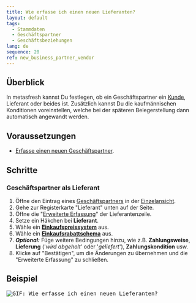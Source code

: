 ```yaml
---
title: Wie erfasse ich einen neuen Lieferanten?
layout: default
tags:
  - Stammdaten
  - Geschäftspartner
  - Geschäftsbeziehungen
lang: de
sequence: 20
ref: new_business_partner_vendor
---
```


## Überblick
In metasfresh kannst Du festlegen, ob ein Geschäftspartner ein [Kunde](Neuer_Geschaeftspartner_Kunde), Lieferant oder beides ist. Zusätzlich kannst Du die kaufmännischen Konditionen voreinstellen, welche bei der späteren Belegerstellung dann automatisch angewandt werden.

## Voraussetzungen
- [Erfasse einen neuen Geschäftspartner](Neuer_Geschaeftspartner).

## Schritte

### Geschäftspartner als Lieferant
1. Öffne den Eintrag eines [Geschäftspartners](Menu) in der [Einzelansicht](Ansichten#einzelansicht).
1. Gehe zur Registerkarte "Lieferant" unten auf der Seite.
1. Öffne die "[Erweiterte Erfassung](AdvancedEditTab_Öffnen)" der Lieferantenzeile.
1. Setze ein Häkchen bei **Lieferant**.
1. Wähle ein [**Einkaufspreissystem**](Preissystem_anlegen) aus.
1. Wähle ein [**Einkaufsrabattschema**](Preiskonditionen_in_metasfresh) aus.
1. ***Optional:*** Füge weitere Bedingungen hinzu, wie z.B. **Zahlungsweise**, **Lieferung** ('*wird abgeholt*' oder '*geliefert*'), **Zahlungskondition** usw.
1. Klicke auf "Bestätigen", um die Änderungen zu übernehmen und die "Erweiterte Erfassung" zu schließen.

## Beispiel
<kbd><img src="assets/Neuer_Geschaeftspartner_Lieferant.gif" alt="GIF: Wie erfasse ich einen neuen Lieferanten?"></kbd>
